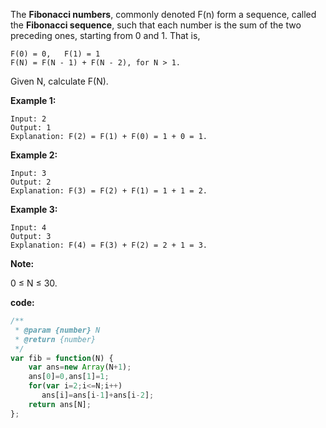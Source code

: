 ﻿The **Fibonacci numbers**, commonly denoted F(n) form a sequence, called the **Fibonacci sequence**, such that each number is the sum of the two preceding ones, starting from 0 and 1. That is,

```
F(0) = 0,   F(1) = 1
F(N) = F(N - 1) + F(N - 2), for N > 1.
```
Given N, calculate F(N).

**Example 1:**
```
Input: 2
Output: 1
Explanation: F(2) = F(1) + F(0) = 1 + 0 = 1.
```

**Example 2:**
```
Input: 3
Output: 2
Explanation: F(3) = F(2) + F(1) = 1 + 1 = 2.
```

**Example 3:**
```
Input: 4
Output: 3
Explanation: F(4) = F(3) + F(2) = 2 + 1 = 3.
```

**Note:**

0 ≤ N ≤ 30.


**code:**

```js
/**
 * @param {number} N
 * @return {number}
 */
var fib = function(N) {
    var ans=new Array(N+1);
    ans[0]=0,ans[1]=1;
    for(var i=2;i<=N;i++)
       ans[i]=ans[i-1]+ans[i-2]; 
    return ans[N];
};

```
